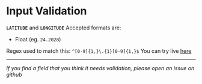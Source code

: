 # Input Validation

__`LATITUDE`__ and __`LONGITUDE`__
Accepted formats are:

- Float (eg. `24.2028`)

Regex used to match this: `^[0-9]{1,}\.{1}[0-9]{1,}$`
You can try live [here](https://regex101.com/r/xsLGWN/1)

---

_If you find a field that you think it needs validation, please open an issue on github_
